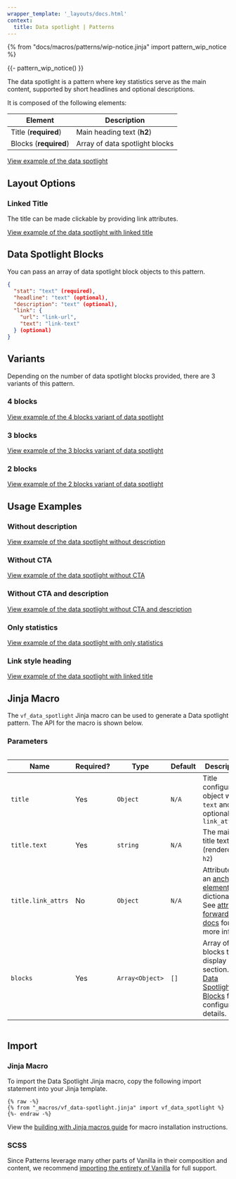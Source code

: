 ```yaml
---
wrapper_template: '_layouts/docs.html'
context:
  title: Data spotlight | Patterns
---
```


{% from "docs/macros/patterns/wip-notice.jinja" import pattern_wip_notice %}

{{- pattern_wip_notice() }}

The data spotlight is a pattern where key statistics serve as the main content, supported by short headlines and optional descriptions.

It is composed of the following elements:

| Element               | Description                     |
| --------------------- | ------------------------------  |
| Title (**required**)  | Main heading text (**h2**)      |
| Blocks (**required**) | Array of data spotlight blocks  |

<div class="embedded-example"><a href="/docs/examples/patterns/data-spotlight/4-blocks.html" class="js-example" data-lang="jinja">
View example of the data spotlight
</a></div>

## Layout Options

### Linked Title

The title can be made clickable by providing link attributes.

<div class="embedded-example"><a href="/docs/examples/patterns/data-spotlight/linked-title.html" class="js-example" data-lang="jinja">
View example of the data spotlight with linked title
</a></div>

## Data Spotlight Blocks

You can pass an array of data spotlight block objects to this pattern.

```json
{
  "stat": "text" (required),
  "headline": "text" (optional),
  "description": "text" (optional),
  "link": {
    "url": "link-url",
    "text": "link-text"
  } (optional)
}
```

## Variants

Depending on the number of data spotlight blocks provided, there are 3 variants of this pattern.

### 4 blocks

<div class="embedded-example"><a href="/docs/examples/patterns/data-spotlight/4-blocks.html" class="js-example" data-lang="jinja">
View example of the 4 blocks variant of data spotlight
</a></div>

### 3 blocks

<div class="embedded-example"><a href="/docs/examples/patterns/data-spotlight/3-blocks.html" class="js-example" data-lang="jinja">
View example of the 3 blocks variant of data spotlight
</a></div>

### 2 blocks

<div class="embedded-example"><a href="/docs/examples/patterns/data-spotlight/2-blocks.html" class="js-example" data-lang="jinja">
View example of the 2 blocks variant of data spotlight
</a></div>

## Usage Examples

### Without description

<div class="embedded-example"><a href="/docs/examples/patterns/data-spotlight/no-description.html" class="js-example" data-lang="jinja">
View example of the data spotlight without description
</a></div>

### Without CTA

<div class="embedded-example"><a href="/docs/examples/patterns/data-spotlight/no-cta.html" class="js-example" data-lang="jinja">
View example of the data spotlight without CTA
</a></div>

### Without CTA and description

<div class="embedded-example"><a href="/docs/examples/patterns/data-spotlight/no-cta-description.html" class="js-example" data-lang="jinja">
View example of the data spotlight without CTA and description
</a></div>

### Only statistics

<div class="embedded-example"><a href="/docs/examples/patterns/data-spotlight/only-statistics.html" class="js-example" data-lang="jinja">
View example of the data spotlight with only statistics
</a></div>

### Link style heading

<div class="embedded-example"><a href="/docs/examples/patterns/data-spotlight/linked-title.html" class="js-example" data-lang="jinja">
View example of the data spotlight with linked title
</a></div>

## Jinja Macro

The `vf_data_spotlight` Jinja macro can be used to generate a Data spotlight pattern. The API for the macro is shown
below.

### Parameters

<div style="overflow: auto;">
  <table>
    <thead>
      <tr>
        <th style="width: 220px;">Name</th>
        <th style="width: 160px;">Required?</th>
        <th style="width: 160px;">Type</th>
        <th style="width: 160px;">Default</th>
        <th style="width: 250px;">Description</th>
      </tr>
    </thead>
    <tbody>
      <tr>
        <td>
          <code>title</code>
        </td>
        <td>
          Yes
        </td>
        <td>
          <code>Object</code>
        </td>
        <td>
          <code>N/A</code>
        </td>
        <td>
          Title configuration object with <code>text</code> and optional <code>link_attrs</code>
        </td>
      </tr>
      <tr>
        <td>
          <code>title.text</code>
        </td>
        <td>
          Yes
        </td>
        <td>
          <code>string</code>
        </td>
        <td>
          <code>N/A</code>
        </td>
        <td>
          The main title text (rendered as <code>h2</code>)
        </td>
      </tr>
      <tr>
        <td>
          <code>title.link_attrs</code>
        </td>
        <td>
          No
        </td>
        <td>
          <code>Object</code>
        </td>
        <td>
          <code>N/A</code>
        </td>
        <td>
          Attributes of an <a href="https://developer.mozilla.org/en-US/docs/Web/HTML/Reference/Elements/a#attributes">anchor element</a>, as a dictionary. See <a href="/docs/building-vanilla#attribute-forwarding">attribute forwarding docs</a> for more info.
      </tr>
      <tr>
        <td>
          <code>blocks</code>
        </td>
        <td>
          Yes
        </td>
        <td>
          <code>Array&lt;Object&gt;</code>
        </td>
        <td>
          <code>[]</code>
        </td>
        <td>
          Array of blocks to display in the section. See <a href="#data-spotlight-blocks">Data Spotlight Blocks</a> for configuration details.
        </td>
      </tr>
    </tbody>
  </table>
</div>

## Import

### Jinja Macro

To import the Data Spotlight Jinja macro, copy the following import statement into your
Jinja template.

```jinja
{% raw -%}
{% from "_macros/vf_data-spotlight.jinja" import vf_data_spotlight %}
{%- endraw -%}
```

View the [building with Jinja macros guide](/docs/building-vanilla#jinja-macros)
for macro installation instructions.

### SCSS

Since Patterns leverage many other parts of Vanilla in their composition and content, we
recommend [importing the entirety of Vanilla](/docs#install) for full support.
